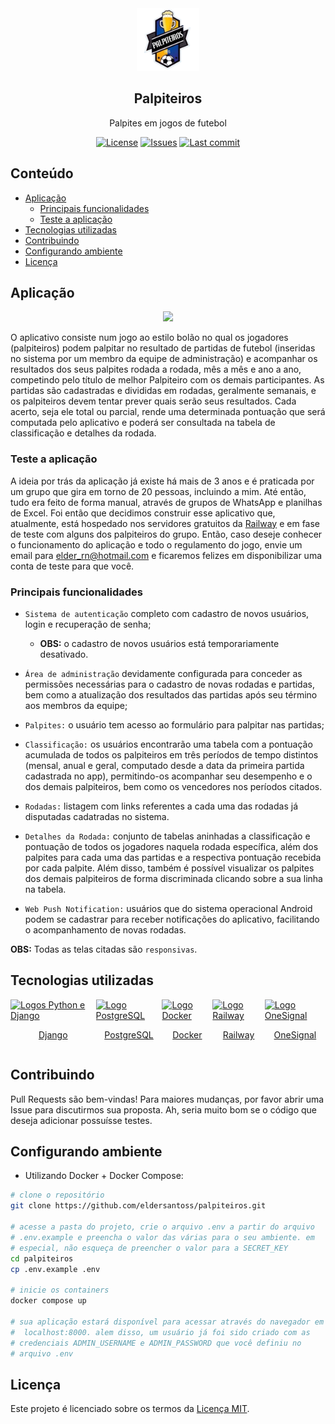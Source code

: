 <div align="center">
<img src="core\static\core\img\palpiteiros.png" width="100px">
<h2>Palpiteiros</h2>
<p>Palpites em jogos de futebol</p>

[![License](https://img.shields.io/github/license/eldersantoss/palpiteiros)](https://github.com/eldersantoss/palpiteiros/blob/main/LICENSE)
[![Issues](https://img.shields.io/github/issues/eldersantoss/palpiteiros)](https://github.com/eldersantoss/palpiteiros/issues)
[![Last commit](https://img.shields.io/github/last-commit/eldersantoss/palpiteiros)](https://github.com/eldersantoss/palpiteiros/commits/main)
</div>

## **Conteúdo**

* [Aplicação](#aplicação)
  * [Principais funcionalidades](#principais-funcionalidades)
  * [Teste a aplicação](#teste-a-aplicação)
* [Tecnologias utilizadas](#tecnologias-utilizadas)
* [Contribuindo](#contribuindo)
* [Configurando ambiente](#configurando-ambiente)
* [Licença](#licença)

## **Aplicação**

<div align="center"><img src="docs\animacao.gif" width="250"></div>

O aplicativo consiste num jogo ao estilo bolão no qual os jogadores
(palpiteiros) podem palpitar no resultado de partidas de futebol
(inseridas no sistema por um membro da equipe de administração) e
acompanhar os resultados dos seus palpites rodada a rodada, mês a mês
e ano a ano, competindo pelo título de melhor Palpiteiro com os demais
participantes. As partidas são cadastradas e divididas em rodadas,
geralmente semanais, e os palpiteiros devem tentar prever quais serão
seus resultados. Cada acerto, seja ele total ou parcial, rende uma
determinada pontuação que será computada pelo aplicativo e poderá ser
consultada na tabela de classificação e detalhes da rodada.

### **Teste a aplicação**

A ideia por trás da aplicação já existe há mais de 3 anos e é praticada
por um grupo que gira em torno de 20 pessoas, incluindo a mim. Até
então, tudo era feito de forma manual, através de grupos de WhatsApp e
planilhas de Excel. Foi então que decidimos construir esse aplicativo
que, atualmente, está hospedado nos servidores gratuitos da
[Railway](https://railway.app/) e em fase de teste com alguns dos
palpiteiros do grupo. Então, caso deseje conhecer o funcionamento do
aplicação e todo o regulamento do jogo, envie um email para
elder_rn@hotmail.com e ficaremos felizes em disponibilizar uma conta de
teste para que você.

### **Principais funcionalidades**

* `Sistema de autenticação` completo com cadastro de novos usuários,
login e recuperação de senha;

  * **OBS:** o cadastro de novos usuários está temporariamente
  desativado.

* `Área de administração` devidamente configurada para conceder as
permissões necessárias para o cadastro de novas rodadas e partidas,
bem como a atualização dos resultados das partidas após seu término
aos membros da equipe;

* `Palpites:` o usuário tem acesso ao formulário para palpitar nas
partidas;

* `Classificação:` os usuários encontrarão uma tabela com a pontuação
acumulada de todos os palpiteiros em três períodos de tempo distintos
(mensal, anual e geral, computado desde a data da primeira partida
cadastrada no app), permitindo-os acompanhar seu desempenho e o dos
demais palpiteiros, bem como os vencedores nos períodos citados.

* `Rodadas:` listagem com links referentes a cada uma das rodadas já
disputadas cadatradas no sistema.

* `Detalhes da Rodada:` conjunto de tabelas aninhadas a classificação
e pontuação de todos os jogadores naquela rodada específica, além dos
palpites para cada uma das partidas e a respectiva pontuação recebida
por cada palpite. Além disso, também é possível visualizar os palpites
dos demais palpiteiros de forma discriminada clicando sobre a sua linha
na tabela.

* `Web Push Notification:` usuários que do sistema operacional Android
podem se cadastrar para receber notificações do aplicativo, facilitando
o acompanhamento de novas rodadas.

**OBS:** Todas as telas citadas são `responsivas`.

## **Tecnologias utilizadas**

<div style="display:flex; justify-content:space-around">
<a href="https://www.djangoproject.com/">
  <img src="https://icon-library.com/images/django-icon/django-icon-0.jpg" alt="Logos Python e Django" width=100px>
  <p align="center">Django</p>
</a>
<a href="https://www.postgresql.org/">
  <img src="https://www.postgresql.org/media/img/about/press/elephant.png" alt="Logo PostgreSQL" width=100px>
  <p align="center">PostgreSQL</p>
</a>
<a href="https://www.docker.com/">
  <img src="https://docs.docker.com/assets/images/docker-icon.svg" alt="Logo Docker" width=100px>
  <p align="center">Docker</p>
</a>
<a href="https://railway.app/">
  <img src="https://railway.app/brand/logo-light.svg" alt="Logo Railway" width=100px>
  <p align="center">Railway</p>
</a>
<a href="https://onesignal.com/">
  <img src="https://yt3.googleusercontent.com/ytc/AL5GRJWWfcQqiORg8aP-KqYCD_ttCMw7loNXTDLQjayF=s900-c-k-c0x00ffffff-no-rj" alt="Logo OneSignal" width=100px>
  <p align="center">OneSignal</p>
</a>
</div>

## **Contribuindo**

Pull Requests são bem-vindas! Para maiores mudanças, por favor abrir uma Issue para discutirmos sua proposta. Ah, seria muito bom se o código que deseja adicionar possuísse testes.

## **Configurando ambiente**

* Utilizando Docker + Docker Compose:

```bash
# clone o repositório
git clone https://github.com/eldersantoss/palpiteiros.git

# acesse a pasta do projeto, crie o arquivo .env a partir do arquivo
# .env.example e preencha o valor das várias para o seu ambiente. em
# especial, não esqueça de preencher o valor para a SECRET_KEY
cd palpiteiros
cp .env.example .env

# inicie os containers
docker compose up

# sua aplicação estará disponível para acessar através do navegador em
#  localhost:8000. alem disso, um usuário já foi sido criado com as
# credenciais ADMIN_USERNAME e ADMIN_PASSWORD que você definiu no
# arquivo .env
```

## **Licença**

Este projeto é licenciado sobre os termos da [Licença MIT](https://github.com/eldersantoss/palpiteiros/blob/main/LICENSE).
